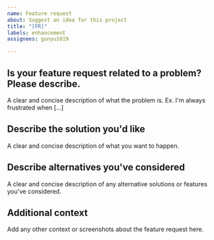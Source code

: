 ```yaml
---
name: Feature request
about: Suggest an idea for this project
title: "[FR]"
labels: enhancement
assignees: gunyu1019

---
```


## Is your feature request related to a problem? Please describe.<br/>
A clear and concise description of what the problem is. Ex. I'm always frustrated when [...]

## Describe the solution you'd like<br/>
A clear and concise description of what you want to happen.

## Describe alternatives you've considered<br/>
A clear and concise description of any alternative solutions or features you've considered.

## Additional context<br/>
Add any other context or screenshots about the feature request here.
